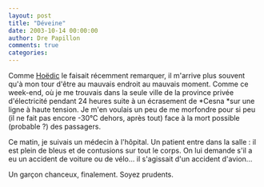 ```yaml
---
layout: post
title: "Déveine"
date: 2003-10-14 00:00:00
author: Dre Papillon
comments: true
categories: 
---
```



Comme [Hoëdic](http://hoedic.ouvaton.org/blog72.html) le faisait récemment remarquer, il m'arrive plus souvent qu'à mon tour d'être au mauvais endroit au mauvais moment.  Comme ce week-end, où je me trouvais dans la seule ville de la province privée d'électricité pendant 24 heures suite à un écrasement de *Cesna *sur une ligne à haute tension.  Je m'en voulais un peu de me morfondre pour si peu (il ne fait pas encore -30°C dehors, après tout) face à la mort possible (probable ?) des passagers.

Ce matin, je suivais un médecin à l'hôpital.  Un patient entre dans la salle : il est plein de bleus et de contusions sur tout le corps.  On lui demande s'il a eu un accident de voiture ou de vélo...  il s'agissait d'un accident d'avion...

Un garçon chanceux, finalement.  Soyez prudents.
